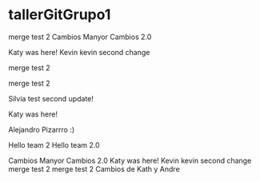 # tallerGitGrupo1


merge test 2
Cambios Manyor
Cambios 2.0



Katy was here! 
Kevin
kevin second change 

merge test 2


merge test 2

Silvia test second update!

Katy was here! 

Alejandro Pizarrro :)

Hello team 2
Hello team 2.0

Cambios Manyor
Cambios 2.0
Katy was here! 
Kevin
kevin second change 
merge test 2
merge test 2
Cambios de Kath y Andre
